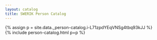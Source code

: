 ```yaml
---
layout: catalog
title: SWERIK Person Catalog
---
```

{% assign p = site.data._person-catalog.i-L71zpdYEqVNSg4tbq93kJJ %}
{% include person-catalog.html p=p %}

